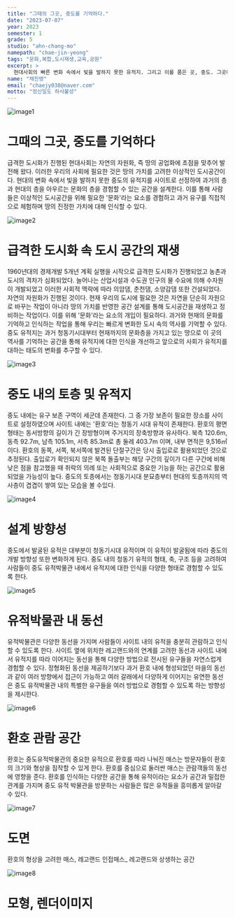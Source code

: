 ```yaml
---
title: "그때의 그곳, 중도를 기억하다."
date: "2023-07-07"
year: 2023
semester: 1
grade: 5
studio: "ahn-chang-mo"
namepath: "chae-jin-yeong"
tags: "문화,복합,도시재생,교육,공원"
excerpt: >
  현대사회의 빠른 변화 속에서 빛을 발하지 못한 유적지. 그리고 이를 품은 곳, 중도. 그곳에서 우리는 과거와 현대의 층을 아우르는 문화의 층을 경험하며 땅의 진정한 가치에 대해 인식한다.
name: "채진영"
email: "chaejy038@naver.com"
motto: "정신일도 하사불성"
---
```


![image1](/posts-images/2023_1_5_ahn-chang-mo_chae-jin-yeong/image1.jpg)

# 그때의 그곳, 중도를 기억하다

급격한 도시화가 진행된 현대사회는 자연의 자원화, 즉 땅의 공업화에 초점을 맞추어 발전해 왔다. 이러한 우리의 사회에 필요한 것은 땅의 가치를 고려한 이상적인 도시공간이다. 현대의 변화 속에서 빛을 발하지 못한 중도의 유적지를 사이트로 선정하여 과거의 층과 현대의 층을 아우르는 문화의 층을 경험할 수 있는 공간을 설계한다. 이를 통해 사람들은 이상적인 도시공간을 위해 필요한 '문화'라는 요소를 경험하고 과거 유구를 직접적으로 체험하며 땅의 진정한 가치에 대해 인식할 수 있다.

![image2](/posts-images/2023_1_5_ahn-chang-mo_chae-jin-yeong/image2.jpg)

# 급격한 도시화 속 도시 공간의 재생

1960년대의 경제개발 5개년 계획 실행을 시작으로 급격한 도시화가 진행되었고 농촌과 도시의 격차가 심화되었다. 늘어나는 산업시설과 수도권 인구의 물 수요에 의해 수자원이 개발되었고 이러한 사회적 맥락에 따라 의암댐, 춘천댐, 소양감댐 또한 건설되었다. 자연의 자원화가 진행된 것이다. 현재 우리의 도시에 필요한 것은 자연을 단순히 자원으로 바꾸는 작업이 아니라 땅의 가치를 반영한 공간 설계를 통해 도시공간을 재생하고 정비하는 작업이다. 이를 위해 '문화'라는 요소의 개입이 필요하다. 과거와 현재의 문화를 기억하고 인식하는 작업을 통해 우리는 빠르게 변화한 도시 속의 역사를 기억할 수 있다.
중도 유적지는 과거 청동기시대부터 현재까지의 문화층을 가지고 있는 땅으로 이 곳의 역사를 기억하는 공간을 통해 유적지에 대한 인식을 개선하고 앞으로의 사회가 유적지를 대하는 태도의 변화를 추구할 수 있다.

![image3](/posts-images/2023_1_5_ahn-chang-mo_chae-jin-yeong/image3.jpg)

# 중도 내의 토층 및 유적지

중도 내에는 유구 보존 구역이 세군데 존재한다. 그 중 가장 보존이 필요한 장소를 사이트로 설정하였으며 사이트 내에는 '환호'라는 청동기 시대 유적이 존재한다.
환호의 평면 형태는 동서방향의 길이가 긴 장방형이며 주거지의 장축방향과 유사하다. 북측 120.6m, 동측 92.7m, 남측 105.1m, 서측 85.3m로 총 둘레 403.7m 이며, 내부 면적은 9,516㎡이다.
환호의 동쪽, 서쪽, 북서쪽에 발견된 단절구간은 당시 출입로로 활용되었던 것으로 추정된다. 출입로가 확인되지 않은 북쪽 돌출부는 해당 구간의 깊이가 다른 구간에 비해 낮은 점을 참고했을 때 취락의 의례 또는 사회적으로 중요한 기능을 하는 공간으로 활용되었을 가능성이 높다.
중도의 토층에서는 청동기시대 분묘층부터 현대의 토층까지의 역사층이 겹겹이 쌓여 있는 모습을 볼 수있다.

![image4](/posts-images/2023_1_5_ahn-chang-mo_chae-jin-yeong/image4.jpg)

# 설계 방향성

중도에서 발굴된 유적은 대부분이 청동기시대 유적이며 이 유적이 발굴됨에 따라 중도의 개발 방향성 또한 변화하게 된다.
중도 내의 청동기 유적의 형태, 축, 구조 등을 고려하여 사람들이 중도 유적박물관 내에서 유적지에 대한 인식을 다양한 형태로 경험할 수 있도록 한다.

![image5](/posts-images/2023_1_5_ahn-chang-mo_chae-jin-yeong/image5.jpg)

# 유적박물관 내 동선

유적박물관은 다양한 동선을 가지며 사람들이 사이트 내의 유적을 충분히 관람하고 인식할 수 있도록 한다. 사이트 옆에 위치한 레고랜드와의 연계를 고려한 동선과 사이트 내에서 유적지를 따라 이어지는 동선을 통해 다양한 방법으로 전시된 유구들을 자연스럽게 경험할 수 있다. 정형화된 동선을 제공하기보다 과거 환호 내에 형성되었던 마을의 동선과 같이 여러 방향에서 접근이 가능하고 여러 갈래에서 다양하게 이어지는 유연한 동선은 중도 유적박물관 내의 특별한 유구들을 여러 방법으로 경험할 수 있도록 하는 방향성을 제시한다.

![image6](/posts-images/2023_1_5_ahn-chang-mo_chae-jin-yeong/image6.jpg)

# 환호 관람 공간

환호는 중도유적박물관의 중요한 유적으로 환호를 따라 나눠진 매스는 방문자들이 환호의 크기와 형상을 짐작할 수 있게 한다. 환호를 중심으로 둘러싼 매스는 관람객들의 동선에 영향을 준다. 환호를 인식하는 다양한 공간을 통해 유적이라는 요소가 공간과 밀접한 관계를 가지며 중도 유적 박물관을 방문하는 사람들은 많은 유적들을 흥미롭게 알아갈 수 있다.

![image7](/posts-images/2023_1_5_ahn-chang-mo_chae-jin-yeong/image7.jpg)

# 도면

환호의 형상을 고려한 매스, 레고랜드 인접매스\_ 레고랜드와 상생하는 공간

![image8](/posts-images/2023_1_5_ahn-chang-mo_chae-jin-yeong/image8.jpg)

# 모형, 렌더이미지
